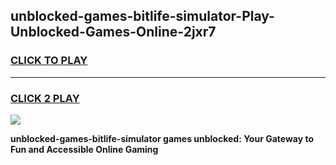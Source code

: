 
## unblocked-games-bitlife-simulator-Play-Unblocked-Games-Online-2jxr7
<h3>
<a href="https://premium76.site?title=unblocked-games-bitlife-simulator&ref=25A">CLICK TO PLAY</a></h3>
<hr>

<h3>
<a href="https://premium76.site?title=unblocked-games-bitlife-simulator&ref=25A">CLICK 2 PLAY</a>
  
</h3>

<a href="https://premium76.site?title=unblocked-games-bitlife-simulator&ref=25A"><img src="https://clearcache.store/games.png"></a>


**unblocked-games-bitlife-simulator games unblocked: Your Gateway to Fun and Accessible Online Gaming**
